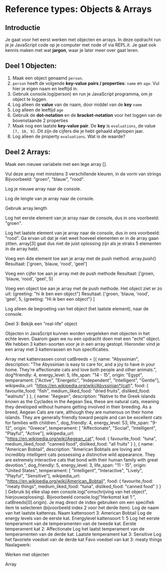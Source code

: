 # Reference types: Objects & Arrays

## Introductie

Je gaat voor het eerst werken met objecten en arrays. In deze opdracht run je je JavaScript code op je computer met node of via REPL.it. Je gaat ook kennis maken met wat **jargon**, waar je later meer over gaat leren.

## Deel 1 Objecten:

1. Maak een object genaamd `person`.
2. `person` heeft de volgende **key-value pairs / properties**: `name` en `age`. Vul hier je eigen naam en leeftijd in.
3. Gebruik console.log(person) en run je JavaScript programma, om je object te loggen.
4. Log alleen de **value** van de naam, door middel van de **key** `name`
5. Log alleen de leeftijd `age`
6. Gebruik de **dot-notation** en de **bracket-notation** voor het loggen van de bovenstaande 2 properties
7. Maak nog een laatste **key-value pair**. De **key** is `evaluations`, de value `[7, 10, 9]`. Dit zijn de cijfers die je hebt gehaald afgelopen jaar.
8. Log alleen de property `evaluations`. Wat is de waarde?

## Deel 2 Arrays:

Maak een nieuwe variabele met een lege array [].

Vul deze array met minstens 3 verschillende kleuren, in de vorm van strings Bijvoorbeeld: "groen", "blauw", "rood".

Log je nieuwe array naar de console.

Log de lengte van je array naar de console.

Gebruik array.length

Log het eerste element van je array naar de console, dus in ons voorbeeld: "groen".

Log het laatste element van je array naar de console, dus in ons voorbeeld: "rood". Ga ervan uit dat je niet weet hoeveel elementen er in de array gaan zitten. array[3] gaat dus niet de juist oplossing zijn als je straks 5 elementen in de array hebt.

Voeg een 4de element toe aan je array met de push method. array.push() Resultaat: ['groen, 'blauw, 'rood', 'geel']

Voeg een cijfer toe aan je array met de push methode Resultaat: ['groen, 'blauw, 'rood', 'geel', 5]

Voeg een object toe aan je array met de push methode. Het object ziet er zo uit: {greeting: "hi ik ben een object"} Resultaat: ['groen, 'blauw, 'rood', 'geel', 5, {greeting: "Hi ik ben een object"} ]

Log alleen de begroeting van het object (het laatste element), naar de console.

Deel 3: Bekijk een "real-life" object

Objecten in JavaScript kunnen worden vergeleken met objecten in het echte leven. Daarom gaan we nu een opdracht doen met een "echt" object. We hebben 3 katten-soorten voor je in een array gestopt. Hieronder vind je een array met 3 kattenrassen en hun specificaties.

Array met kattenrassen
const catBreeds = [{
name: "Abyssinian",
description: "The Abyssinian is easy to care for, and a joy to have in your home. They’re affectionate cats and love both people and other animals.",
dog*friendly: 4,
energy_level: 5,
life_span: "14 - 15",
origin: "Egypt",
temperament: ["Active", "Energetic", "Independent", "Intelligent", "Gentle"],
wikipedia_url: "https://en.wikipedia.org/wiki/Abyssinian*(cat)",
food: {
favourite_food: "fish",
medium_liked_food: "dried fruits",
disliked_food: "walnuts"
}
},
{
name: "Aegean",
description: "Native to the Greek islands known as the Cyclades in the Aegean Sea, these are natural cats, meaning they developed without humans getting involved in their breeding. As a breed, Aegean Cats are rare, although they are numerous on their home islands. They are generally friendly toward people and can be excellent cats for families with children.",
dog_friendly: 4,
energy_level: 53,
life_span: "9- 12",
origin: "Greece",
temperament: [ "Affectionate", "Social", "Intelligent", "Playful", "Active"],
wikipedia_url: "https://en.wikipedia.org/wiki/Aegean_cat",
food: {
favourite_food: "tuna",
medium_liked_food: "canned food",
disliked_food: "all fruits"
}
},
{
name: "American Bobtail",
description: "American Bobtails are loving and incredibly intelligent cats possessing a distinctive wild appearance. They are extremely interactive cats that bond with their human family with great devotion.",
dog_friendly: 5,
energy_level: 3,
life_span: "11 - 15",
origin: "United States",
temperament: [ "Intelligent", "Interactive", "Lively", "Playful", "Sensitive"],
wikipedia_url: "https://en.wikipedia.org/wiki/American_Bobtail",
food: {
favourite_food: "meaty things",
medium_liked_food: "tuna",
disliked_food: "canned food"
}
}
]
Gebruik bij elke stap een console.log("omschrijving van het object", hierjouwoplossing). Bijvoorbeeld console.log("Herkomst
kat 1:", catBreeds[0].origin). Je mag direct de index gebruiken om een specifiek item te selecteren (bijvoorbeeld index 2 voor het derde item).
Log de naam van het laatste kattenras.
Naam kattensoort 3: American Bobtail
Log de energy levels van de eerste kat.
Energylevel kattensoort 1: 5
Log het eerste temperament van de temperamenten van de tweede kat.
Eerste temperament kat 2: Affectionate
Log het laatst temperament van de temperamenten van de derde kat.
Laatste temperament kat 3: Sensitive
Log het favoriete voedsel van de derde kat
Favo voedsel van kat 3: meaty things
Naslagwerk:

Werken met objecten

Array
